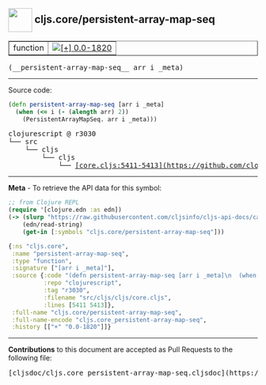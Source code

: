 ## <img width="48px" valign="middle" src="http://i.imgur.com/Hi20huC.png"> cljs.core/persistent-array-map-seq

 <table border="1">
<tr>

<td>function</td>
<td><a href="https://github.com/cljsinfo/cljs-api-docs/tree/0.0-1820"><img valign="middle" alt="[+] 0.0-1820" src="https://img.shields.io/badge/+-0.0--1820-lightgrey.svg"></a> </td>
</tr>
</table>

 <samp>
(__persistent-array-map-seq__ arr i _meta)<br>
</samp>

---





Source code:

```clj
(defn persistent-array-map-seq [arr i _meta]
  (when (<= i (- (alength arr) 2))
    (PersistentArrayMapSeq. arr i _meta)))
```

 <pre>
clojurescript @ r3030
└── src
    └── cljs
        └── cljs
            └── <ins>[core.cljs:5411-5413](https://github.com/clojure/clojurescript/blob/r3030/src/cljs/cljs/core.cljs#L5411-L5413)</ins>
</pre>


---

__Meta__ - To retrieve the API data for this symbol:

```clj
;; from Clojure REPL
(require '[clojure.edn :as edn])
(-> (slurp "https://raw.githubusercontent.com/cljsinfo/cljs-api-docs/catalog/cljs-api.edn")
    (edn/read-string)
    (get-in [:symbols "cljs.core/persistent-array-map-seq"]))
```

```clj
{:ns "cljs.core",
 :name "persistent-array-map-seq",
 :type "function",
 :signature ["[arr i _meta]"],
 :source {:code "(defn persistent-array-map-seq [arr i _meta]\n  (when (<= i (- (alength arr) 2))\n    (PersistentArrayMapSeq. arr i _meta)))",
          :repo "clojurescript",
          :tag "r3030",
          :filename "src/cljs/cljs/core.cljs",
          :lines [5411 5413]},
 :full-name "cljs.core/persistent-array-map-seq",
 :full-name-encode "cljs.core_persistent-array-map-seq",
 :history [["+" "0.0-1820"]]}

```

---

__Contributions__ to this document are accepted as Pull Requests to the following file:

 <pre>
[cljsdoc/cljs.core_persistent-array-map-seq.cljsdoc](https://github.com/cljsinfo/cljs-api-docs/blob/master/cljsdoc/cljs.core_persistent-array-map-seq.cljsdoc)
</pre>

